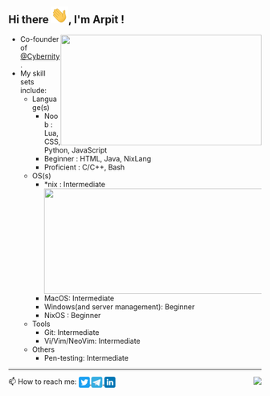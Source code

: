 <h2>Hi there <img src="https://raw.githubusercontent.com/ABSphreak/ABSphreak/master/gifs/Hi.gif" height="33px">, I'm Arpit !</h2>

<a href="https://github.com/proffapt">
<img height="220em" width="400em" src="https://github-readme-stats-eight-theta.vercel.app/api/top-langs/?username=proffapt&layout=compact&langs_count=8&theme=nightowl" align="right"/>
</a>

* Co-founder of [@Cybernity](https://cybernity.org) .<br>
* My skill sets include:
  - Language(s)
    - Noob : Lua, CSS, Python, JavaScript
    - Beginner : HTML, Java, NixLang
    - Proficient : C/C++, Bash
  - OS(s)
    - *nix : Intermediate
      <a href="https://github.com/proffapt">
      <img height="210em" width="480em" src="https://github-readme-stats-eight-theta.vercel.app/api?username=proffapt&show_icons=true&theme=nightowl&include_all_commits=true&count_private=true" align="right"/>
      </a>
    - MacOS: Intermediate
    - Windows(and server management): Beginner
    - NixOS : Beginner
  - Tools
    - Git: Intermediate
    - Vi/Vim/NeoVim: Intermediate
  - Others
    - Pen-testing: Intermediate

<!--
<p align = "center">
 <img src="https://activity-graph.herokuapp.com/graph?username=proffapt&theme=redical">
</p>  
-->
<hr>
<p align="left">
📫 How to reach me:   

<a href="https://twitter.com/proffapt">
  <img align="center" alt="proffapt's Twitter " width="22px" src="https://raw.githubusercontent.com/edent/SuperTinyIcons/master/images/svg/twitter.svg" />
</a>
<a href="https://t.me/proffapt">
  <img align="center" alt="proffapt's Telegram" width="22px" src="https://raw.githubusercontent.com/edent/SuperTinyIcons/master/images/svg/telegram.svg" />
</a>
<a href="https://www.linkedin.com/in/proffapt/">
  <img align="center" alt="proffapt's LinkedIn" width="22px" src="https://raw.githubusercontent.com/edent/SuperTinyIcons/master/images/svg/linkedin.svg" />
</a> 
<a href="https://www.linkedin.com/in/proffapt/">
  <img src="https://komarev.com/ghpvc/?username=proffapt&style=flat-square" align="right"/>
</a> 
</p>

 
